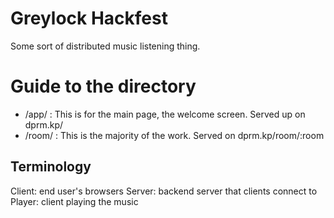 # Greylock Hackfest

Some sort of distributed music listening thing.

# Guide to the directory
- /app/ : This is for the main page, the welcome screen. Served up on dprm.kp/
- /room/ : This is the majority of the work. Served on dprm.kp/room/:room

## Terminology

Client: end user's browsers
Server: backend server that clients connect to
Player: client playing the music
